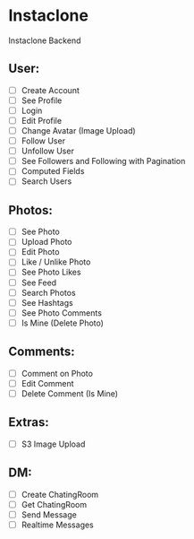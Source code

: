 # Instaclone

Instaclone Backend

## User:

- [ ] Create Account
- [ ] See Profile
- [ ] Login
- [ ] Edit Profile
- [ ] Change Avatar (Image Upload)
- [ ] Follow User
- [ ] Unfollow User
- [ ] See Followers and Following with Pagination
- [ ] Computed Fields
- [ ] Search Users

## Photos:

- [ ] See Photo
- [ ] Upload Photo
- [ ] Edit Photo
- [ ] Like / Unlike Photo
- [ ] See Photo Likes
- [ ] See Feed
- [ ] Search Photos
- [ ] See Hashtags
- [ ] See Photo Comments
- [ ] Is Mine (Delete Photo)

## Comments:

- [ ] Comment on Photo
- [ ] Edit Comment
- [ ] Delete Comment (Is Mine)

## Extras:

- [ ] S3 Image Upload

## DM:

- [ ] Create ChatingRoom
- [ ] Get ChatingRoom
- [ ] Send Message
- [ ] Realtime Messages
